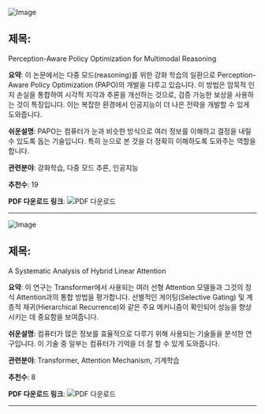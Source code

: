 ![Image](https://cdn-thumbnails.huggingface.co/social-thumbnails/papers/2507.06448.png)
## 제목:
Perception-Aware Policy Optimization for Multimodal Reasoning

**요약**:
이 논문에서는 다중 모드(reasoning)를 위한 강화 학습의 일환으로 Perception-Aware Policy Optimization (PAPO)의 개발을 다루고 있습니다. 이 방법은 암묵적 인지 손실을 통합하여 시각적 지각과 추론을 개선하는 것으로, 검증 가능한 보상을 사용하는 것이 특징입니다. 이는 복잡한 환경에서 인공지능이 더 나은 전략을 개발할 수 있게 도와줍니다.

**쉬운설명**:
PAPO는 컴퓨터가 눈과 비슷한 방식으로 여러 정보를 이해하고 결정을 내릴 수 있도록 돕는 기술입니다. 특히 눈으로 본 것을 더 정확히 이해하도록 도와주는 역할을 합니다.

**관련분야**:
강화학습, 다중 모드 추론, 인공지능

**추천수**:
19

**PDF 다운로드 링크**: ![PDF 다운로드](https://arxiv.org/pdf/2507.06448)

---

![Image](https://cdn-thumbnails.huggingface.co/social-thumbnails/papers/2507.06457.png)
## 제목:
A Systematic Analysis of Hybrid Linear Attention

**요약**:
이 연구는 Transformer에서 사용되는 여러 선형 Attention 모델들과 그것의 정식 Attention과의 통합 방법을 평가합니다. 선별적인 게이팅(Selective Gating) 및 계층적 재귀(Hierarchical Recurrence)와 같은 주요 메커니즘이 확인되어 성능을 향상시키는 데 중요함을 보여줍니다.

**쉬운설명**:
컴퓨터가 많은 정보를 효율적으로 다루기 위해 사용되는 기술들을 분석한 연구입니다. 이 기술 중 일부는 컴퓨터가 기억을 더 잘 할 수 있게 도와줍니다.

**관련분야**:
Transformer, Attention Mechanism, 기계학습

**추천수**:
8

**PDF 다운로드 링크**: ![PDF 다운로드](https://arxiv.org/pdf/2507.06457)

---